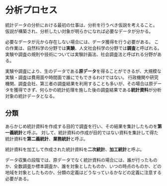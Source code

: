 # 分析プロセス

統計データの分析における最初の仕事は、分析を行うべき仮説を考えること。
仮説が構築され、分析したい対象が明らかになれば必要なデータが分かる。

必要なデータが元から存在しない場合には、データ獲得を行う必要がある。
この作業は、自然科学の分野では**実験**、人文社会科学の分野では**調査**と呼ばれる。
実験や調査の規則や技術については実験計画法、社会調査法と呼ばれる分野がある。

実験や調査により、生のデータである**原データ**を得ることができるが、大規模な実験・調査は費用面や時間面で誰にでもできるわけではない。
行政機関や研究機関、調査会社、第三者の調査結果を利用することも多いが、その場合は原データを獲得できず、何らかの統計処理を施した後の調査結果である**統計資料**が分析対象の統計データとなる。

## 分類

あらかじめ統計資料を作成する目的で調査を行い、その結果を集計したものを**第一義統計**と呼ぶ。
対して、統計資料の作成が目的ではない資料を集計して得た統計資料を**第二義統計**、**業務統計**と呼ぶ。

統計資料を加工して作成された統計資料を**二次統計**、**加工統計**と呼ぶ。

データ収集の段階では、原データでなく統計資料の場合には、誰が行ったものか、全数調査か標本調査か、誰を対象としたものか、いつの時点のものか、どの地域を対象としたものか、分類の定義はどうなっているかなどの定義に注意する必要がある。

